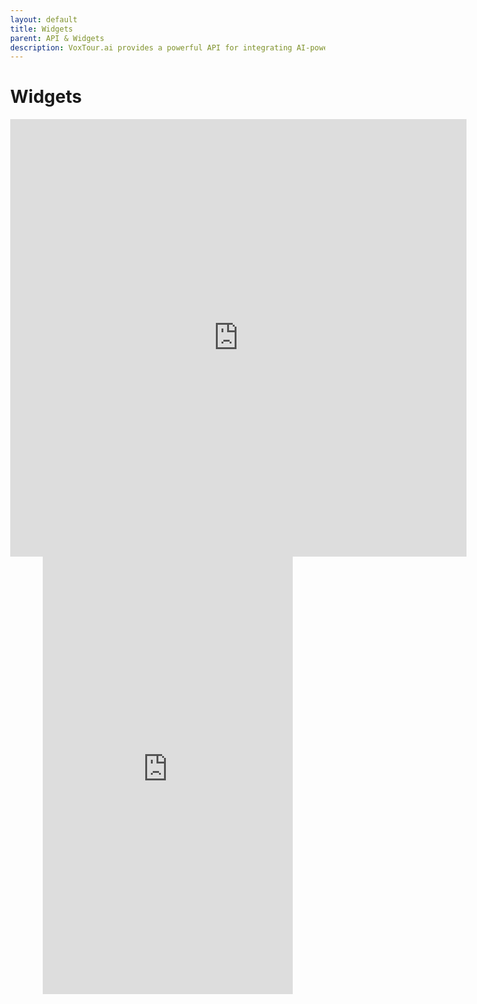```yaml
---
layout: default
title: Widgets
parent: API & Widgets
description: VoxTour.ai provides a powerful API for integrating AI-powered audio guides and travel experiences into applications, websites, and services. Our API enables seamless access to high-quality, location-based storytelling, allowing users to explore destinations with engaging narratives, historical insights, and personalized recommendations.
---
```


# Widgets

<style>
    html, body {
        height: 100%;
        margin: 0;
    }
    .voxtour-desctop-widget-container {
        width: 730px;
        height: 700px;
        margin: 0 auto;
        display: flex;
        justify-content: center;
        align-items: center;
    }
    .voxtour-mobile-widget-container {
        width: 400px;
        height: 700px;
        margin: 0 auto;
        display: flex;
        justify-content: center;
        align-items: center;
    }
    .voxtour-widget {
        width: 100%;
        height: 100%;
        border: none;
    }
</style>

<div class="voxtour-desctop-widget-container">
    <iframe class="voxtour-widget" src="https://widget.voxtour.ai/"></iframe>
</div>

<div class="voxtour-mobile-widget-container">
    <iframe class="voxtour-widget" src="https://widget.voxtour.ai/"></iframe>
</div>